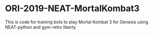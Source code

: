 # ORI-2019-NEAT-MortalKombat3
This is code for training bots to play Mortal Kombat 3 for Genesis using NEAT-python and gym-retro liberty
